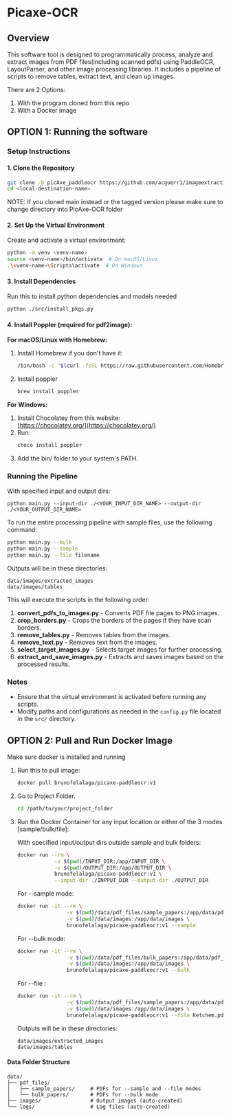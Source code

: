 # Picaxe-OCR

## Overview

This software tool is designed to programmatically process, analyze and extract images from PDF files(including scanned pdfs) using PaddleOCR, LayoutParser, and other image processing libraries. It includes a pipeline of scripts to remove tables, extract text, and clean up images.

There are 2 Options: 
1. With the program cloned from this repo
2. With a Docker image


## OPTION 1: Running the software

### Setup Instructions

#### 1. Clone the Repository

```bash
git clone -b picAxe_paddleocr https://github.com/acguerr1/imageextraction.git <local-destination-name>
cd <local-destination-name>
```
NOTE: If you cloned main instead or the tagged version please make sure to change directory into PicAxe-OCR folder

#### 2. Set Up the Virtual Environment

Create and activate a virtual environment:

```bash
python -m venv <venv-name>
source <venv-name>/bin/activate  # On macOS/Linux
.\<venv-name>\Scripts\activate  # On Windows
```

#### 3. Install Dependencies
Run this to install python dependencies and models needed

```bash
python ./src/install_pkgs.py
```

#### 4. Install Poppler (required for pdf2image):

**For macOS/Linux with Homebrew:**
1. Install Homebrew if you don't have it: 
    ```bash
    /bin/bash -c "$(curl -fsSL https://raw.githubusercontent.com/Homebrew/install/HEAD/install.sh)"
    ```
2. Install poppler
    ```bash
    brew install poppler
    ```
**For Windows:**

1. Install Chocolatey from this website:  
    [https://chocolatey.org/](https://chocolatey.org/)
2. Run:
    ```bash
    choco install poppler
    ```
3. Add the bin/ folder to your system's PATH.



### Running the Pipeline
With specified input and output dirs:

```
python main.py --input-dir ./<YOUR_INPUT_DIR_NAME> --output-dir ./<YOUR_OUTPUT_DIR_NAME>
```
    
To run the entire processing pipeline with sample files, use the following command:

```bash
python main.py --bulk
python main.py --sample
python main.py --file filename
```

Outputs will be in these directories:

```
data/images/extracted_images
data/images/tables
```


This will execute the scripts in the following order:

1. **convert_pdfs_to_images.py** - Converts PDF file pages to PNG images.
2. **crop_borders.py** - Crops the borders of the pages if they have scan borders.
3. **remove_tables.py** - Removes tables from the images.
4. **remove_text.py** - Removes text from the images.
5. **select_target_images.py** - Selects target images for further processing.
6. **extract_and_save_images.py** - Extracts and saves images based on the processed results.

### Notes

- Ensure that the virtual environment is activated before running any scripts.
- Modify paths and configurations as needed in the `config.py` file located in the `src/` directory.



## OPTION 2: Pull and Run Docker Image
Make sure docker is installed and running

1. Run this to pull image: 
    ```bash
    docker pull brunofelalaga/picaxe-paddleocr:v1
    ```

2. Go to  Project Folder. 
    ```bash
    cd /path/to/your/project_folder
    ```

3. Run the Docker Container for any input location or either of the 3 modes [sample/bulk/file]:

    With specified input/output dirs outside sample and bulk folders:

    ```bash
    docker run --rm \
                -v $(pwd)/INPUT_DIR:/app/INPUT_DIR \
                -v $(pwd)/OUTPUT_DIR:/app/OUTPUT_DIR \
                brunofelalaga/picaxe-paddleocr:v1 \
                --input-dir ./INPPUT_DIR --output-dir ./OUTPUT_DIR
    ```

    
    For --sample mode:

    ```bash
    docker run -it --rm \
                    -v $(pwd)/data/pdf_files/sample_papers:/app/data/pdf_files/sample_papers \
                    -v $(pwd)/data/images:/app/data/images \
                    brunofelalaga/picaxe-paddleocr:v1 --sample
    ```

    For --bulk mode:

    ```bash
    docker run -it --rm \
                    -v $(pwd)/data/pdf_files/bulk_papers:/app/data/pdf_files/bulk_papers \
                    -v $(pwd)/data/images:/app/data/images \
                    brunofelalaga/picaxe-paddleocr:v1 --bulk
    ```

    For --file :

    ```bash
    docker run -it --rm \
                    -v $(pwd)/data/pdf_files/sample_papers:/app/data/pdf_files/sample_papers \
                    -v $(pwd)/data/images:/app/data/images \
                    brunofelalaga/picaxe-paddleocr:v1 --file Ketchem.pdf
    ```
    
    Outputs will be in these directories:

    ```
    data/images/extracted_images
    data/images/tables
    ```
    

   


#### Data Folder Structure
```
data/
├── pdf_files/
│   ├── sample_papers/     # PDFs for --sample and --file modes
│   └── bulk_papers/       # PDFs for --bulk mode
├── images/                # Output images (auto-created)
└── logs/                  # Log files (auto-created)
```
